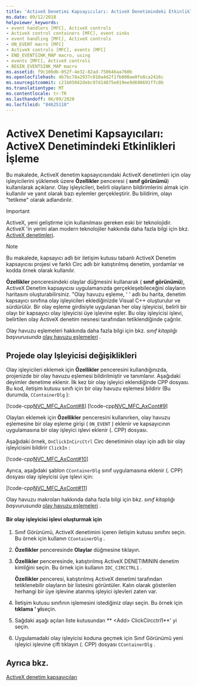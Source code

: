 ```yaml
---
title: 'ActiveX Denetimi Kapsayıcıları: ActiveX Denetimindeki Etkinlikleri İşleme'
ms.date: 09/12/2018
helpviewer_keywords:
- event handlers [MFC], ActiveX controls
- ActiveX control containers [MFC], event sinks
- event handling [MFC], ActiveX controls
- ON_EVENT macro [MFC]
- ActiveX controls [MFC], events [MFC]
- END_EVENTSINK_MAP macro, using
- events [MFC], ActiveX controls
- BEGIN_EVENTSINK_MAP macro
ms.assetid: f9c106db-052f-4e32-82ad-750646aa760b
ms.openlocfilehash: 4b7bc78a2937c010a4d2f1fb000ae0fe8ca2416c
ms.sourcegitcommit: c21b05042debc97d14875e019ee9d698691ffc0b
ms.translationtype: MT
ms.contentlocale: tr-TR
ms.lasthandoff: 06/09/2020
ms.locfileid: "84625118"
---
```

# <a name="activex-control-containers-handling-events-from-an-activex-control"></a>ActiveX Denetimi Kapsayıcıları: ActiveX Denetimindeki Etkinlikleri İşleme

Bu makalede, ActiveX denetim kapsayıcısındaki ActiveX denetimleri için olay işleyicilerini yüklemek üzere **Özellikler** penceresi ( **sınıf görünümü**) kullanılarak açıklanır. Olay işleyicileri, belirli olayların bildirimlerini almak için kullanılır ve yanıt olarak bazı eylemler gerçekleştirir. Bu bildirim, olayı "tetikme" olarak adlandırılır.

>[!IMPORTANT]
> ActiveX, yeni geliştirme için kullanılması gereken eski bir teknolojidir. ActiveX 'in yerini alan modern teknolojiler hakkında daha fazla bilgi için bkz. [ActiveX denetimleri](activex-controls.md).

> [!NOTE]
> Bu makalede, kapsayıcı adlı bir iletişim kutusu tabanlı ActiveX Denetim kapsayıcısı projesi ve farklı Circ adlı bir katıştırılmış denetim, yordamlar ve kodda örnek olarak kullanılır.

**Özellikler** penceresindeki olaylar düğmesini kullanarak ( **sınıf görünümü**), ActiveX Denetim kapsayıcısı uygulamanızda gerçekleşebileceğini olayların haritasını oluşturabilirsiniz. "Olay havuzu eşleme, ' ' adlı bu harita, denetim kapsayıcı sınıfına olay işleyicileri eklediğinizde Visual C++ oluşturulur ve sürdürülür. Bir olay eşleme girdisiyle uygulanan her olay işleyicisi, belirli bir olayı bir kapsayıcı olay işleyicisi üye işlevine eşler. Bu olay işleyicisi işlevi, belirtilen olay ActiveX denetim nesnesi tarafından tetiklendiğinde çağrılır.

Olay havuzu eşlemeleri hakkında daha fazla bilgi için bkz. *sınıf kitaplığı başvurusunda* [olay havuzu eşlemeleri](reference/event-sink-maps.md) .

## <a name="event-handler-modifications-to-the-project"></a><a name="_core_event_handler_modifications_to_the_project"></a>Projede olay Işleyicisi değişiklikleri

Olay işleyicileri eklemek için **Özellikler** penceresini kullandığınızda, projenizde bir olay havuzu eşlemesi bildirilmiştir ve tanımlanır. Aşağıdaki deyimler denetime eklenir. İlk kez bir olay işleyici eklendiğinde CPP dosyası. Bu kod, iletişim kutusu sınıfı için bir olay havuzu eşlemesi bildirir (Bu durumda, `CContainerDlg` ):

[!code-cpp[NVC_MFC_AxCont#8](codesnippet/cpp/activex-control-containers-handling-events-from-an-activex-control_1.cpp)]
[!code-cpp[NVC_MFC_AxCont#9](codesnippet/cpp/activex-control-containers-handling-events-from-an-activex-control_2.cpp)]

Olayları eklemek için **Özellikler** penceresini kullanırken, olay havuzu eşlemesine bir olay eşleme girişi ( `ON_EVENT` ) eklenir ve kapsayıcının uygulamasına bir olay işleyici işlevi eklenir (. CPP) dosyası.

Aşağıdaki örnek, `OnClickInCircCtrl` Circ denetiminin olayı için adlı bir olay işleyicisini bildirir `ClickIn` :

[!code-cpp[NVC_MFC_AxCont#10](codesnippet/cpp/activex-control-containers-handling-events-from-an-activex-control_3.cpp)]

Ayrıca, aşağıdaki şablon `CContainerDlg` sınıf uygulamasına eklenir (. CPP) dosyası olay işleyicisi üye işlevi için:

[!code-cpp[NVC_MFC_AxCont#11](codesnippet/cpp/activex-control-containers-handling-events-from-an-activex-control_4.cpp)]

Olay havuzu makroları hakkında daha fazla bilgi için bkz. *sınıf kitaplığı başvurusunda* [olay havuzu eşlemeleri](reference/event-sink-maps.md) .

#### <a name="to-create-an-event-handler-function"></a>Bir olay işleyicisi işlevi oluşturmak için

1. Sınıf Görünümü, ActiveX denetimini içeren iletişim kutusu sınıfını seçin. Bu örnek için kullanın `CContainerDlg` .

1. **Özellikler** penceresinde **Olaylar** düğmesine tıklayın.

1. **Özellikler** penceresinde, katıştırılmış ActiveX DENETIMININ denetim kimliğini seçin. Bu örnek için kullanın `IDC_CIRCCTRL1` .

   **Özellikler** penceresi, katıştırılmış ActiveX denetimi tarafından tetiklenebilir olayların bir listesini görüntüler. Kalın olarak gösterilen herhangi bir üye işlevine atanmış işleyici işlevleri zaten var.

1. İletişim kutusu sınıfının işlemesini istediğiniz olayı seçin. Bu örnek için **tıklama ' yi**seçin.

1. Sağdaki aşağı açılan liste kutusundan ** \<Add> ClickCircctrl1**' yi seçin.

1. Uygulamadaki olay işleyicisi koduna geçmek için Sınıf Görünümü yeni işleyici işlevine çift tıklayın (. CPP) dosyası `CContainerDlg` .

## <a name="see-also"></a>Ayrıca bkz.

[ActiveX denetim kapsayıcıları](activex-control-containers.md)
